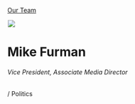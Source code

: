 





[Our Team](/who-we-are/team/)


![](data:image/gif;base64,R0lGODlhAQABAAAAACH5BAEKAAEALAAAAAABAAEAAAICTAEAOw==)![](https://www.gmmb.com/wp-content/uploads/2015/12/Mike-Furman-2841-468x468.jpg)


Mike Furman
===========


###### Vice President, Associate Media Director 
  / Politics











